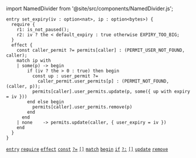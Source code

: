 import NamedDivider from '@site/src/components/NamedDivider.js';

<NamedDivider title="Code" width="1.5"/>

```archetype
entry set_expiry(iv : option<nat>, ip : option<bytes>) {
  require {
    r1: is_not_paused();
    r2: iv ? the < default_expiry : true otherwise EXPIRY_TOO_BIG;
  }
  effect {
    const caller_permit ?= permits[caller] : (PERMIT_USER_NOT_FOUND, caller);
    match ip with
    | some(p) -> begin
        if (iv ? the > 0 : true) then begin
          const up : user_permit ?=
            caller_permit.user_permits[p] : (PERMIT_NOT_FOUND, (caller, p));
          permits[caller].user_permits.update(p, some({ up with expiry = iv }))
        end else begin
          permits[caller].user_permits.remove(p)
        end
      end
    | none    -> permits.update(caller, { user_expiry = iv })
    end
  }
}
```

[`entry`](/docs/reference/declarations/entrypoint#entry) [`require`](/docs/reference/declarations/entrypoint#require) [`effect`](/docs/reference/declarations/entrypoint#effect) [`const`](/docs/reference/instructions/localvariable#const) [`?=`](/docs/reference/instructions/localvariable#) [`[]`](/docs/reference/expressions/asset#ak--asset_keya) [`match`](/docs/reference/instructions/control#match-with) [`begin`](/docs/reference/instructions/sequence) [`if`](/docs/reference/instructions/control#if) [`?:`](/docs/reference/expressions/controls#a--b--c) [`[]`](/docs/reference/expressions/operators/access#map) [`update`](/docs/reference/instructions/asset#aupdatek--u-) [`remove`](/docs/reference/instructions/asset#aremovek)